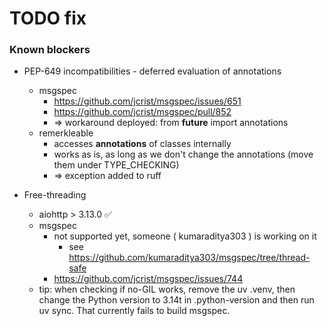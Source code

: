 # TODO fix
### Known blockers

- PEP-649 incompatibilities - deferred evaluation of annotations
  - msgspec
    - https://github.com/jcrist/msgspec/issues/651
    - https://github.com/jcrist/msgspec/pull/852
    - => workaround deployed: from __future__ import annotations
  - remerkleable
    - accesses __annotations__ of classes internally
    - works as is, as long as we don't change the annotations (move them under TYPE_CHECKING)
    - => exception added to ruff

- Free-threading
  - aiohttp > 3.13.0 ✅
  - msgspec
    - not supported yet, someone ( kumaraditya303 ) is working on it
      - see https://github.com/kumaraditya303/msgspec/tree/thread-safe
    - https://github.com/jcrist/msgspec/issues/744
  - tip: when checking if no-GIL works, remove the uv .venv, then change the Python version to 3.14t
    in .python-version and then run uv sync. That currently fails to build msgspec.
